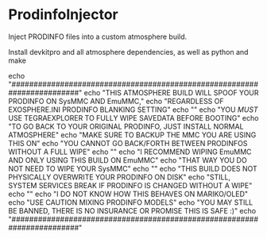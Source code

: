 # ProdinfoInjector
Inject PRODINFO files into a custom atmosphere build.

Install devkitpro and all atmosphere dependencies, as well as python and make

echo "########################################################################"
echo "THIS ATMOSPHERE BUILD WILL SPOOF YOUR PRODINFO ON SysMMC AND EmuMMC,"
echo "REGARDLESS OF EXOSPHERE.INI PRODINFO BLANKING SETTING"
echo ""
echo "YOU *MUST* USE TEGRAEXPLORER TO FULLY WIPE SAVEDATA BEFORE BOOTING"
echo "TO GO BACK TO YOUR ORIGINAL PRODINFO, JUST INSTALL NORMAL ATMOSPHERE"
echo "MAKE SURE TO BACKUP THE MMC YOU ARE USING THIS ON"
echo "YOU CANNOT GO BACK/FORTH BETWEEN PRODINFOS WITHOUT A FULL WIPE"
echo ""
echo "I RECOMMEND WIPING EmuMMC AND ONLY USING THIS BUILD ON EmuMMC"
echo "THAT WAY YOU DO NOT NEED TO WIPE YOUR SysMMC"
echo ""
echo "THIS BUILD DOES NOT PHYSICALLY OVERWRITE YOUR PRODINFO ON DISK"
echo "STILL, SYSTEM SERVICES BREAK IF PRODINFO IS CHANGED WITHOUT A WIPE"
echo ""
echo "I DO NOT KNOW HOW THIS BEHAVES ON MARIKO/OLED"
echo "USE CAUTION MIXING PRODINFO MODELS"
echo "YOU MAY STILL BE BANNED, THERE IS NO INSURANCE OR PROMISE THIS IS SAFE :)"
echo "########################################################################"
